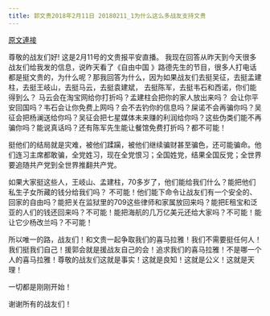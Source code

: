 ```yaml
---
title: 郭文贵2018年2月11日 20180211_1为什么这么多战友支持文贵
---
```


[原文連接](https://gnews.org/ThreadView/53484076)

尊敬的战友们好! 这是2月11号的文贵报平安直播。 我现在回答从昨天到今天很多战友们给我发的信息，说昨天看了《自由中国 》路德先生的节目，很多人打电话都是挺文贵的，为什么呢？那我回答为什么，因为如果战友们去挺吴征，去挺孟建柱，去挺王岐山，去挺马云，去挺袁建斌， 去挺陈军，去挺韦石和西诺，你们能得到么？ 马云会在淘宝网给你打折吗？孟建柱会把你的家人放出来吗？ 会让你平安回国吗？韦石会让你免费上网吗？会不去钓你的信息吗？屎诺不会再骗你吗？吴征会把杨澜送给你吗？吴征会把七星媒体未来赚的利润给你吗？这些伪类们能不再骗你吗？能说真话吗？还有陈军先生能让餐馆免费打折吗？都不可能！


挺他们的结局就是灾难，被他们蹂躏，被他们继续骗财甚至骗色，还可能骗命。他们连习主席都敢骗，全党姓习，现在全党恨习；全国姓党，结果全国反党；全世界要追随共产党到全世界推翻共产党。


如果大家挺这些人，王岐山、孟建柱，70多岁了，他们能给我们什么？能把他们私生子女所藏的钱分给我们吗？ 不可能！他们能下命令让战友们有一个安全的、回家的自由吗？能把关在监狱里的709这些律师和家属放回来吗？能把E租宝和泛亚的人们的钱还回来吗？不可能！能把海航的几万亿美元还给大家吗？不可能！能让它少杨改兰吗？不可能！


所以唯一的路，战友们！和文贵一起争取我们的喜马拉雅！我们不需要挺任何人！我们挺我们自己！援郭会就是援战友自己的会！追求我们的喜马拉雅！不是哪一个人的喜马拉雅！尊敬的战友们这就是事实！这就是良知！这就是公义！这就是天理！


一切都是刚刚开始！ 


谢谢所有的战友们！
